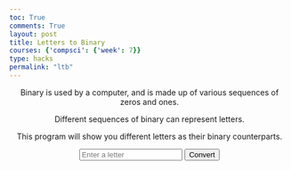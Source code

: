 ```yaml
---
toc: True
comments: True
layout: post
title: Letters to Binary
courses: {'compsci': {'week': 7}}
type: hacks
permalink: "ltb"
---
```

<head>
    <meta charset="UTF-8">
    <meta name="viewport" content="width=device-width, initial-scale=1.0">
    <meta name="viewport" content="width=device-width, initial-scale=1">
    <link rel="stylesheet" href="style.css">
</head>
<body>
    <body>
        <div style="text-align:center">
            <p>
                Binary is used by a computer, and is made up of various sequences of zeros and ones.
            </p>
        <div style="text-align:center">
            <p>
                Different sequences of binary can represent letters.
            </p>
            </div>
        <div style="text-align:center">
            <p>
                This program will show you different letters as their binary counterparts.
            </p>
        </div>
        <div id="converterContainer">
        <input type="text" id="binaryInput" placeholder="Enter a letter" maxlength="1">
        <button id="convertButton">Convert</button>
        <font size="6"> <p id="binaryOutput"></p> </font>
        <p id="binaryOutput"></p>
        </div>
        <script>
            function convertToBinary() {
                var letter = document.getElementById('letterInput').value;
                if (letter.length === 1) {
                    var binary = letter.charCodeAt(0).toString(2);
                    document.getElementById('binaryOutput').innerText = 'Binary: ' + binary;
                }
                    else {
                        document.getElementById('binaryOutput').innerText = 'Please enter a single letter.';
                    }
                }
        </script>
    </div>